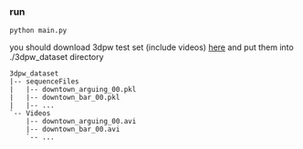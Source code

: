### run
```
python main.py
```
you should download 3dpw test set (include videos) [here](https://pan.baidu.com/s/1NOkVD8SBPXTzndE5gIpUsw?pwd=jq2m) and put them into ./3dpw_dataset directory

```
3dpw_dataset
|-- sequenceFiles
|   |-- downtown_arguing_00.pkl
|   |-- downtown_bar_00.pkl
|   |-- ...
`-- Videos
    |-- downtown_arguing_00.avi
    |-- downtown_bar_00.avi
    `-- ...
```
